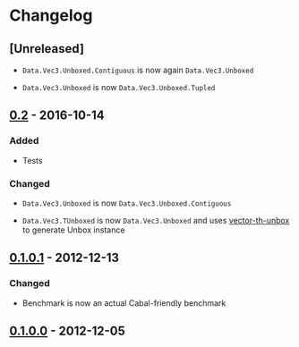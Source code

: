 # Changelog

## [Unreleased]

- `Data.Vec3.Unboxed.Contiguous` is now again `Data.Vec3.Unboxed`

- `Data.Vec3.Unboxed` is now `Data.Vec3.Unboxed.Tupled`

## [0.2] - 2016-10-14

### Added

- Tests

### Changed

- `Data.Vec3.Unboxed` is now `Data.Vec3.Unboxed.Contiguous`

- `Data.Vec3.TUnboxed` is now `Data.Vec3.Unboxed` and uses
  [vector-th-unbox][] to generate Unbox instance

## [0.1.0.1] - 2012-12-13

### Changed

- Benchmark is now an actual Cabal-friendly benchmark

## [0.1.0.0] - 2012-12-05

[0.2]:     https://github.com/dzhus/static-text/compare/0.1.0.1...0.2
[0.1.0.1]: https://github.com/dzhus/static-text/compare/0.1.0.0...0.1.0.1
[0.1.0.0]: https://github.com/dzhus/static-text/tree/0.1.0.0

[vector-th-unbox]: https://hackage.haskell.org/package/vector-th-unbox
